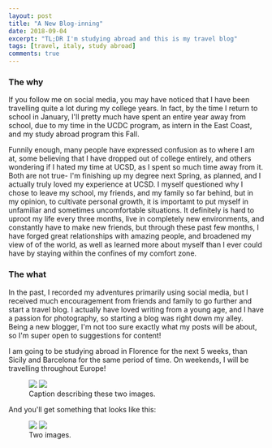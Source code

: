 ```yaml
---
layout: post
title: "A New Blog-inning"
date: 2018-09-04
excerpt: "TL;DR I'm studying abroad and this is my travel blog"
tags: [travel, italy, study abroad]
comments: true
---
```



### The why

If you follow me on social media, you may have noticed that I have been travelling quite a lot during my college years. In fact, by the time I return to school in January, I'll pretty much have spent an entire year away from school, due to my time in the UCDC program, as intern in the East Coast, and my study abroad program this Fall. 

Funnily enough, many people have expressed confusion as to where I am at, some believing that I have dropped out of college entirely, and others wondering if I hated my time at UCSD, as I spent so much time away from it. Both are not true- I'm finishing up my degree next Spring, as planned, and I actually truly loved my experience at UCSD. I myself questioned why I chose to leave my school, my friends, and my family so far behind, but in my opinion, to cultivate personal growth, it is importamt to put myself in unfamiliar and sometimes uncomfortable situations. It definitely is hard to uproot my life every three months, live in completely new environments, and constantly have to make new friends, but through these past few months, I have forged great relationships with amazing people, and broadened my view of of the world, as well as learned more about myself than I ever could have by staying within the confines of my comfort zone. 

### The what

In the past, I recorded my adventures primarily using social media, but I received much encouragement from friends and family to go further and start a travel blog. I actually have loved writing from a young age, and I have a passion for photography, so starting a blog was right down my alley. Being a new blogger, I'm not too sure exactly what my posts will be about, so I'm super open to suggestions for content! 

I am going to be studying abroad in Florence for the next 5 weeks, than Sicily and Barcelona for the same period of time. On weekends, I will be travelling throughout Europe! 

<figure class="half">
    <a href="/images/image-filename-1-large.jpg"><img src="/images/image-filename-1.jpg"></a>
    <a href="/images/image-filename-2-large.jpg"><img src="/images/image-filename-2.jpg"></a>
    <figcaption>Caption describing these two images.</figcaption>
</figure>

And you'll get something that looks like this:

<figure class="half">
	<a href="http://placehold.it/1200x600.JPG"><img src="http://placehold.it/600x300.jpg"></a>
	<a href="http://placehold.it/1200x600.jpeg"><img src="http://placehold.it/600x300.jpg"></a>
	<figcaption>Two images.</figcaption>
</figure>

